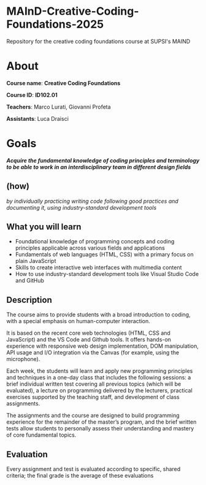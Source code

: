 # MAInD-Creative-Coding-Foundations-2025
Repository for the creative coding foundations course at SUPSI's MAIND

# About

**Course name**: **Creative Coding Foundations**

**Course ID**: **ID102.01**

**Teachers**: Marco Lurati, Giovanni Profeta

**Assistants**: Luca Draisci

# Goals

***Acquire the fundamental knowledge of coding principles and terminology to be able to work in an interdisciplinary team in different design fields***

## (how)

*by individually practicing writing code following good practices and documenting it, using industry-standard development tools*

## What you will learn

- Foundational knowledge of programming concepts and coding principles applicable across various fields and applications
- Fundamentals of web languages (HTML, CSS) with a primary focus on plain JavaScript
- Skills to create interactive web interfaces with multimedia content
- How to use industry-standard development tools like Visual Studio Code and GitHub

## Description

The course aims to provide students with a broad introduction to coding, with a special emphasis on human-computer interaction.

It is based on the recent core web technologies (HTML, CSS and JavaScript) and the VS Code and Github tools. It offers hands-on experience with responsive web design implementation, DOM manipulation, API usage and I/O integration via the Canvas (for example, using the microphone).

Each week, the students will learn and apply new programming principles and techniques in a one-day class that includes the following sessions: a brief individual written test covering all previous topics (which will be evaluated), a lecture on programming delivered by the lecturers, practical exercises supported by the teaching staff, and development of class assignments.

The assignments and the course are designed to build programming experience for the remainder of the master’s program, and the brief written tests allow students to personally assess their understanding and mastery of core fundamental topics.

## Evaluation

Every assignment and test is evaluated according to specific, shared criteria; the final grade is the average of these evaluations
